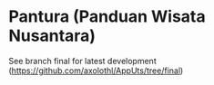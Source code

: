 # Pantura (Panduan Wisata Nusantara)
See branch final for latest development (https://github.com/axolothl/AppUts/tree/final)
